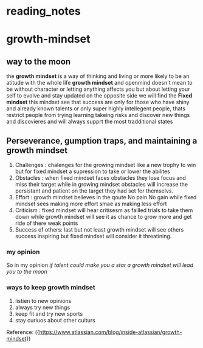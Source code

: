 # reading_notes
# growth-mindset
## way to the moon 
the **growth mindset** is a way of thinking and living or more likely to be an atitude with the whole life 
**growth mindset** and openmind doesn't mean to be without character or letting anything affects you but about letting your self to evolve and stay updated 
on the opposite side we will find the **Fixed mindset** this mindset see that success are only for those who have shiny and already known talents or only super highly intellegent people, thats restrict people from trying learning takeing risks and discover new things and discovieres and will always supprt the most tradditional states 
## Perseverance, gumption traps, and maintaining a growth mindset
1. Challenges : chalenges for the growing mindset like a new trophy to win but for fixed mindset a supression to take or lower the abilites 
2. Obstacles : when fixed mindset faces obstacles they lose focus and miss their target while in growing mindset obstacles will increase the persistant and patient on the target they had set for themselvs.
3. Effort : growth mindset believes in the qoute No pain No gain while fixed mindset sees making more effort smae as making less effort 
4.  Criticism : fixed mindset will hear critisesm as failled trials to take them down while growth mindset will see it as chance to grow more and get ride of there weak points
5.  Success of others: last but not least growth mindset will see others success inspiring but fixed mindset will consider it threatining. 
### my opinion 
So in my opinion *if talent could make you a star a growth mindset will lead you to the moon*
### ways to keep growth mindset
1. listien to new opinions 
2. always try new things
3. keep fit and try new sports
4. stay curiuos about other culturs

Reference: ({https://www.atlassian.com/blog/inside-atlassian/growth-mindset})

